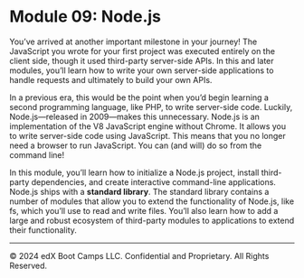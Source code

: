 # Module 09: Node.js
You’ve arrived at another important milestone in your journey! The JavaScript you wrote for your first project was executed entirely on the client side, though it used third-party server-side APIs. In this and later modules, you’ll learn how to write your own server-side applications to handle requests and ultimately to build your own APIs.

In a previous era, this would be the point when you’d begin learning a second programming language, like PHP, to write server-side code. Luckily, Node.js—released in 2009—makes this unnecessary. Node.js is an implementation of the V8 JavaScript engine without Chrome. It allows you to write server-side code using JavaScript. This means that you no longer need a browser to run JavaScript. You can (and will) do so from the command line!

In this module, you’ll learn how to initialize a Node.js project, install third-party dependencies, and create interactive command-line applications. Node.js ships with a **standard library**. The standard library contains a number of modules that allow you to extend the functionality of Node.js, like fs, which you’ll use to read and write files. You’ll also learn how to add a large and robust ecosystem of third-party modules to applications to extend their functionality.

---
© 2024 edX Boot Camps LLC. Confidential and Proprietary. All Rights Reserved.
